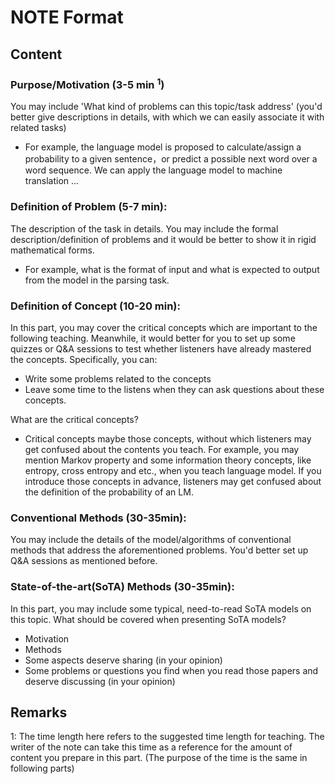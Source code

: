 # NOTE Format
## Content
### Purpose/Motivation (3-5 min <sup>1</sup>)
You may include 'What kind of problems can this topic/task address' (you'd better give descriptions in details, with which we can easily associate it with related tasks)
- For example, the language model is proposed to calculate/assign a probability to a given sentence，or predict a possible next word over a word sequence. We can apply the language model to machine translation ...

### Definition of Problem (5-7 min):
The description of the task in details. You may include the formal description/definition of problems and it would be better to show it in rigid mathematical forms.
- For example, what is the format of input and what is expected to output from the model in the parsing task.

### Definition of Concept (10-20 min):
In this part, you may cover the critical concepts which are important to the following teaching. Meanwhile, it would better for you to set up some quizzes or Q&A sessions to test whether listeners have already mastered the concepts. Specifically, you can:
- Write some problems related to the concepts
- Leave some time to the listens when they can ask questions about these concepts.

What are the critical concepts?
- Critical concepts maybe those concepts, without which listeners may get confused about the contents you teach. For example, you may mention Markov property and some information theory concepts, like entropy, cross entropy and etc., when you teach language model. If you introduce those concepts in advance, listeners may get confused about the definition of the probability of an LM. 


### Conventional Methods (30-35min):
You may include the details of the model/algorithms of conventional methods that address the aforementioned problems.
You'd better set up Q&A sessions as mentioned before. 

### State-of-the-art(SoTA) Methods (30-35min):
In this part, you may include some typical, need-to-read SoTA models on this topic. 
What should be covered when presenting SoTA models?
- Motivation
- Methods
- Some aspects deserve sharing (in your opinion)
- Some problems or questions you find when you read those papers and  deserve discussing (in your opinion)

## Remarks
1: The time length here refers to the suggested time length for teaching. The writer of the note can take this time as a reference for the amount of content you prepare in this part. (The purpose of the time is the same in following parts) 

